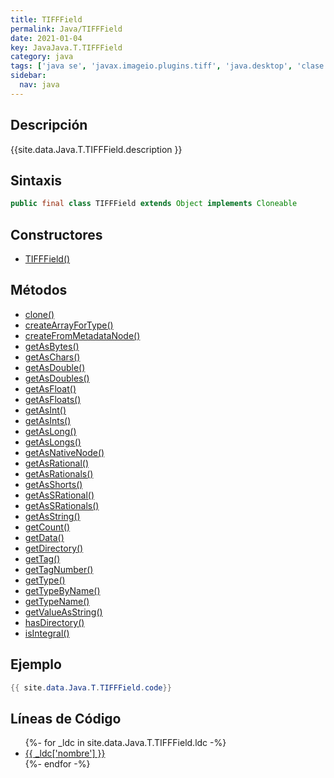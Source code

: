 ```yaml
---
title: TIFFField
permalink: Java/TIFFField
date: 2021-01-04
key: JavaJava.T.TIFFField
category: java
tags: ['java se', 'javax.imageio.plugins.tiff', 'java.desktop', 'clase java', 'Java 9']
sidebar: 
  nav: java
---
```


## Descripción
{{site.data.Java.T.TIFFField.description }}

## Sintaxis
~~~java
public final class TIFFField extends Object implements Cloneable
~~~

## Constructores
* [TIFFField()](/Java/TIFFField/TIFFField/)

## Métodos
* [clone()](/Java/TIFFField/clone)
* [createArrayForType()](/Java/TIFFField/createArrayForType)
* [createFromMetadataNode()](/Java/TIFFField/createFromMetadataNode)
* [getAsBytes()](/Java/TIFFField/getAsBytes)
* [getAsChars()](/Java/TIFFField/getAsChars)
* [getAsDouble()](/Java/TIFFField/getAsDouble)
* [getAsDoubles()](/Java/TIFFField/getAsDoubles)
* [getAsFloat()](/Java/TIFFField/getAsFloat)
* [getAsFloats()](/Java/TIFFField/getAsFloats)
* [getAsInt()](/Java/TIFFField/getAsInt)
* [getAsInts()](/Java/TIFFField/getAsInts)
* [getAsLong()](/Java/TIFFField/getAsLong)
* [getAsLongs()](/Java/TIFFField/getAsLongs)
* [getAsNativeNode()](/Java/TIFFField/getAsNativeNode)
* [getAsRational()](/Java/TIFFField/getAsRational)
* [getAsRationals()](/Java/TIFFField/getAsRationals)
* [getAsShorts()](/Java/TIFFField/getAsShorts)
* [getAsSRational()](/Java/TIFFField/getAsSRational)
* [getAsSRationals()](/Java/TIFFField/getAsSRationals)
* [getAsString()](/Java/TIFFField/getAsString)
* [getCount()](/Java/TIFFField/getCount)
* [getData()](/Java/TIFFField/getData)
* [getDirectory()](/Java/TIFFField/getDirectory)
* [getTag()](/Java/TIFFField/getTag)
* [getTagNumber()](/Java/TIFFField/getTagNumber)
* [getType()](/Java/TIFFField/getType)
* [getTypeByName()](/Java/TIFFField/getTypeByName)
* [getTypeName()](/Java/TIFFField/getTypeName)
* [getValueAsString()](/Java/TIFFField/getValueAsString)
* [hasDirectory()](/Java/TIFFField/hasDirectory)
* [isIntegral()](/Java/TIFFField/isIntegral)

## Ejemplo
~~~java
{{ site.data.Java.T.TIFFField.code}}
~~~

## Líneas de Código
<ul>
{%- for _ldc in site.data.Java.T.TIFFField.ldc -%}
   <li>
       <a href="{{_ldc['url'] }}">{{ _ldc['nombre'] }}</a>
   </li>
{%- endfor -%}
</ul>
